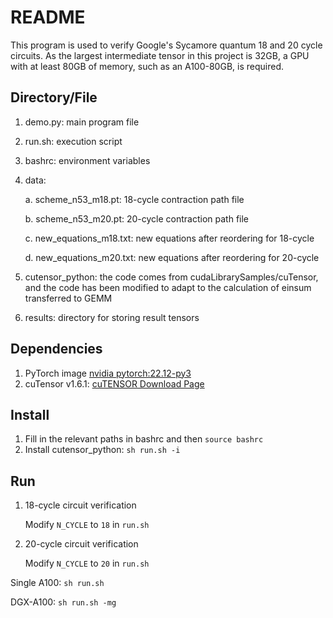 # README

This program is used to verify Google's Sycamore quantum 18 and 20 cycle circuits. As the largest intermediate tensor in this project is 32GB, a GPU with at least 80GB of memory, such as an A100-80GB, is required.

## Directory/File

1. demo.py: main program file
2. run.sh: execution script
3. bashrc: environment variables
4. data: 

    a. scheme_n53_m18.pt: 18-cycle contraction path file

    b. scheme_n53_m20.pt: 20-cycle contraction path file

    c. new_equations_m18.txt: new equations after reordering  for 18-cycle

    d. new_equations_m20.txt: new equations after reordering  for 20-cycle
    
5. cutensor_python: the code comes from cudaLibrarySamples/cuTensor, and the code has been modified to adapt to the calculation of einsum transferred to GEMM
6. results: directory for storing result tensors

## Dependencies

1. PyTorch image [nvidia pytorch:22.12-py3](http://nvcr.io/nvidia/pytorch:22.12-py3)
2. cuTensor v1.6.1: [cuTENSOR Download Page](https://developer.nvidia.com/cutensor-archive)

## Install

1. Fill in the relevant paths in bashrc and then `source bashrc`
2. Install cutensor_python: `sh run.sh -i`

## Run

1. 18-cycle circuit verification
    
    Modify `N_CYCLE` to `18` in `run.sh`
    
2. 20-cycle circuit verification
    
    Modify `N_CYCLE` to `20` in `run.sh`
    

Single A100: `sh run.sh`

DGX-A100: `sh run.sh -mg`